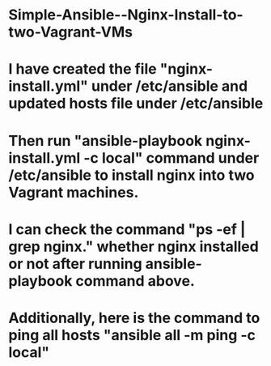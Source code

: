 # Simple-Ansible--Nginx-Install-to-two-Vagrant-VMs

# I have created the file "nginx-install.yml" under /etc/ansible and updated hosts file under /etc/ansible

# Then run "ansible-playbook nginx-install.yml -c local" command under /etc/ansible to install nginx into two Vagrant machines.

# I can check the command "ps -ef | grep nginx." whether nginx installed or not after running ansible-playbook command above. 

# Additionally, here is the command to ping all hosts "ansible all -m ping -c local"
